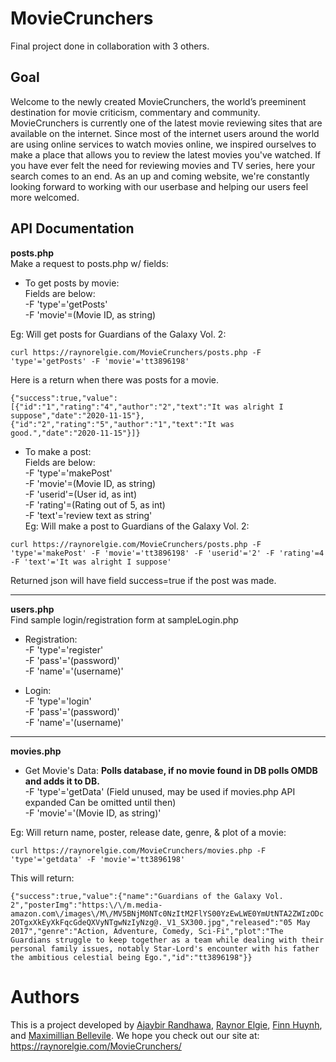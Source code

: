 # MovieCrunchers
Final project done in collaboration with 3 others.

## Goal

Welcome to the newly created MovieCrunchers, the world’s preeminent destination for movie criticism, commentary and community.
        MovieCrunchers is currently one of the latest movie reviewing sites that are available on the internet. Since most of the 
        internet users around the world are using online services to watch movies online, we inspired ourselves to make a place
        that allows you to review the latest movies you've watched. If you have ever felt the need for reviewing movies and TV series, 
        here your search comes to an end. As an up and coming website, we're constantly looking forward to working with our userbase and
        helping our users feel more welcomed.

## API Documentation
**posts.php**  
Make a request to posts.php w/ fields:

- To get posts by movie:  
Fields are below:  
-F 'type'='getPosts'  
-F 'movie'=(Movie ID, as string)  

Eg: Will get posts for Guardians of the Galaxy Vol. 2:

``curl https://raynorelgie.com/MovieCrunchers/posts.php -F 'type'='getPosts' -F 'movie'='tt3896198'``

Here is a return when there was posts for a movie.

``{"success":true,"value":[{"id":"1","rating":"4","author":"2","text":"It was alright I suppose","date":"2020-11-15"},{"id":"2","rating":"5","author":"1","text":"It was good.","date":"2020-11-15"}]}``

- To make a post:  
Fields are below:  
-F 'type'='makePost'  
-F 'movie'=(Movie ID, as string)  
-F 'userid'=(User id, as int)   
-F 'rating'=(Rating out of 5, as int)  
-F 'text'='review text as string'  
Eg: Will make a post to Guardians of the Galaxy Vol. 2:

``curl https://raynorelgie.com/MovieCrunchers/posts.php -F 'type'='makePost' -F 'movie'='tt3896198' -F 'userid'='2' -F 'rating'=4 -F 'text'='It was alright I suppose'``

Returned json will have field success=true if the post was made.

---
**users.php**  
Find sample login/registration form at sampleLogin.php

- Registration:  
-F 'type'='register'  
-F 'pass'='(password)'  
-F 'name'='(username)'

- Login:  
-F 'type'='login'  
-F 'pass'='(password)'  
-F 'name'='(username)'

---
**movies.php**  

- Get Movie's Data: **Polls database, if no movie found in DB polls OMDB and adds it to DB.**  
-F 'type'='getData' (Field unused, may be used if movies.php API expanded Can be omitted until then)  
-F 'movie'='(Movie ID, as string)'  

Eg: Will return name, poster, release date, genre, & plot of a movie:  

``curl https://raynorelgie.com/MovieCrunchers/movies.php -F 'type'='getdata' -F 'movie'='tt3896198'``

This will return:

``{"success":true,"value":{"name":"Guardians of the Galaxy Vol. 2","posterImg":"https:\/\/m.media-amazon.com\/images\/M\/MV5BNjM0NTc0NzItM2FlYS00YzEwLWE0YmUtNTA2ZWIzODc2OTgxXkEyXkFqcGdeQXVyNTgwNzIyNzg@._V1_SX300.jpg","released":"05 May 2017","genre":"Action, Adventure, Comedy, Sci-Fi","plot":"The Guardians struggle to keep together as a team while dealing with their personal family issues, notably Star-Lord's encounter with his father the ambitious celestial being Ego.","id":"tt3896198"}}``



# Authors
This is a project developed by [Ajaybir Randhawa](https://github.com/AjaybirRandhawa), [Raynor Elgie](https://raynorelgie.com/), [Finn Huynh](https://www.linkedin.com/in/finn-huynh/), and [Maximillian Bellevile](https://www.linkedin.com/in/belleville-max/). We hope you check out our site at: https://raynorelgie.com/MovieCrunchers/
